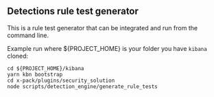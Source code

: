 ## Detections rule test generator

This is a rule test generator that can be integrated and run from the command line.

Example run where ${PROJECT_HOME} is your folder you have `kibana` cloned:

```
cd ${PROJECT_HOME}/kibana
yarn kbn bootstrap
cd x-pack/plugins/security_solution
node scripts/detection_engine/generate_rule_tests
```

